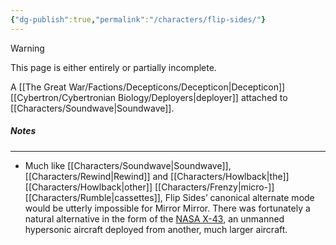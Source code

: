 ```yaml
---
{"dg-publish":true,"permalink":"/characters/flip-sides/"}
---
```

  
>[!warning] 
>This page is either entirely or partially incomplete. 

A [[The Great War/Factions/Decepticons/Decepticon\|Decepticon]] [[Cybertron/Cybertronian Biology/Deployers\|deployer]] attached to [[Characters/Soundwave\|Soundwave]].
##### Notes
---
- Much like [[Characters/Soundwave\|Soundwave]], [[Characters/Rewind\|Rewind]] and [[Characters/Howlback\|the]] [[Characters/Howlback\|other]] [[Characters/Frenzy\|micro-]][[Characters/Rumble\|cassettes]], Flip Sides’ canonical alternate mode would be utterly impossible for Mirror Mirror. There was fortunately a natural alternative in the form of the [NASA X-43](https://en.wikipedia.org/wiki/NASA_X-43), an unmanned hypersonic aircraft deployed from another, much larger aircraft. 